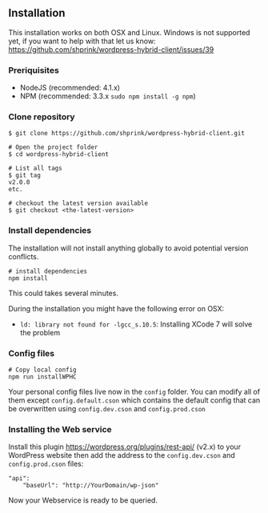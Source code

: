 ## Installation

This installation works on both OSX and Linux. Windows is not supported yet, if you want to help with that let us know: <https://github.com/shprink/wordpress-hybrid-client/issues/39>

### Preriquisites

* NodeJS (recommended: 4.1.x)
* NPM (recommended: 3.3.x `sudo npm install -g npm`)

### Clone repository

```
$ git clone https://github.com/shprink/wordpress-hybrid-client.git

# Open the project folder
$ cd wordpress-hybrid-client

# List all tags
$ git tag
v2.0.0
etc.

# checkout the latest version available
$ git checkout <the-latest-version>
```

### Install dependencies

The installation will not install anything globally to avoid potential version conflicts.

```
# install dependencies
npm install
```

This could takes several minutes.

During the installation you might have the following error on OSX:

* `ld: library not found for -lgcc_s.10.5`: Installing XCode 7 will solve the problem

### Config files

```
# Copy local config
npm run installWPHC
```

Your personal config files live now in the `config` folder. You can modify all of them except `config.default.cson` which contains the default config that can be overwritten using `config.dev.cson` and `config.prod.cson`

### Installing the Web service

Install this plugin <https://wordpress.org/plugins/rest-api/> (v2.x) to your WordPress website then add the address to the `config.dev.cson` and `config.prod.cson` files:

```
"api":
    "baseUrl": "http://YourDomain/wp-json"
```

Now your Webservice is ready to be queried.
